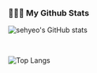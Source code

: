 

<br />

### 👩🏻‍💻 My Github Stats
![sehyeo's GitHub stats](https://github-readme-stats.vercel.app/api?username=sehyeo&show_icons=true&theme=radical)

<br />

![Top Langs](https://github-readme-stats.vercel.app/api/top-langs/?username=sehyeo&layout=compact)

<br />


</div>
